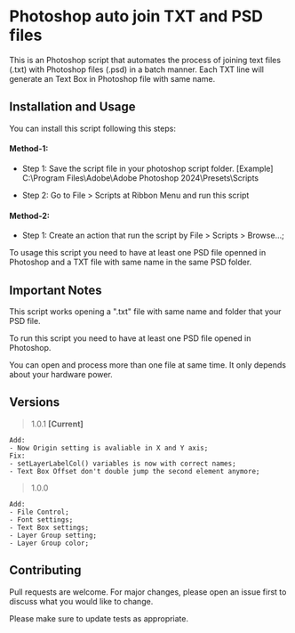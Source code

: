 # Photoshop auto join TXT and PSD files

This is an Photoshop script that automates the process of joining text files (.txt) with Photoshop files (.psd) in a batch manner. Each TXT line will generate an Text Box in Photoshop file with same name.

## Installation and Usage

You can install this script following this steps:

#### Method-1:
- Step 1: 
   Save the script file in your photoshop script folder.
   [Example] C:\Program Files\Adobe\Adobe Photoshop 2024\Presets\Scripts

- Step 2:
   Go to File > Scripts at Ribbon Menu and run this script


#### Method-2:

- Step 1: 
   Create an action that run the script by File > Scripts > Browse...;


To usage this script you need to have at least one PSD file openned in Photoshop and a TXT file with same name in the same PSD folder. 

## Important Notes

This script works opening a ".txt" file with same name and folder that your PSD file.

To run this script you need to have at least one PSD file opened in Photoshop. 

You can open and process more than one file at same time. It only depends about your hardware power.

## Versions

> 1.0.1 **[Current]**
````
Add: 
- Now Origin setting is avaliable in X and Y axis;
Fix:
- setLayerLabelCol() variables is now with correct names;
- Text Box Offset don't double jump the second element anymore;
````

> 1.0.0
````
Add: 
- File Control;
- Font settings;
- Text Box settings;
- Layer Group setting;
- Layer Group color;
````

## Contributing

Pull requests are welcome. For major changes, please open an issue first
to discuss what you would like to change.

Please make sure to update tests as appropriate.